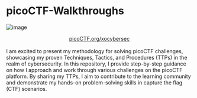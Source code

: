 # picoCTF-Walkthroughs

![image](https://github.com/xocybersec/picoCTF-Walkthroughs/assets/91302698/ccacc292-18af-47a9-81f5-87734fad039b)
<div align="center">
  <a href=https://play.picoctf.org/users/xocybersec>picoCTF.org/xocybersec</a>
</div>
<br>
I am excited to present my methodology for solving picoCTF challenges, showcasing my proven Techniques, Tactics, and Procedures (TTPs) in the realm of cybersecurity. 
In this repository, I provide step-by-step guidance on how I approach and work through various challenges on the picoCTF platform. 
By sharing my TTPs, I aim to contribute to the learning community and demonstrate my hands-on problem-solving skills in capture the flag (CTF) scenarios.

